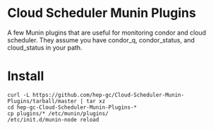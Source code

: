Cloud Scheduler Munin Plugins
=============================

A few Munin plugins that are useful for monitoring condor and cloud scheduler. They assume you have condor_q, condor_status, and cloud_status in your path.

Install
=======

    curl -L https://github.com/hep-gc/Cloud-Scheduler-Munin-Plugins/tarball/master | tar xz
    cd hep-gc-Cloud-Scheduler-Munin-Plugins-*
    cp plugins/* /etc/munin/plugins/
    /etc/init.d/munin-node reload
